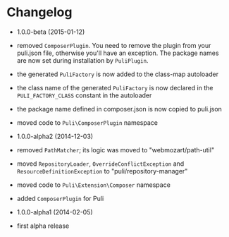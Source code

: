 Changelog
=========

* 1.0.0-beta (2015-01-12)

 * removed `ComposerPlugin`. You need to remove the plugin from your puli.json
   file, otherwise you'll have an exception. The package names are now set
   during installation by `PuliPlugin`.
 * the generated `PuliFactory` is now added to the class-map autoloader
 * the class name of the generated `PuliFactory` is now declared in the
   `PULI_FACTORY_CLASS` constant in the autoloader
 * the package name defined in composer.json is now copied to puli.json
 * moved code to `Puli\ComposerPlugin` namespace

* 1.0.0-alpha2 (2014-12-03)

 * removed `PathMatcher`; its logic was moved to "webmozart/path-util"
 * moved `RepositoryLoader`, `OverrideConflictException` and 
   `ResourceDefinitionException` to "puli/repository-manager"
 * moved code to `Puli\Extension\Composer` namespace
 * added `ComposerPlugin` for Puli

* 1.0.0-alpha1 (2014-02-05)

 * first alpha release
